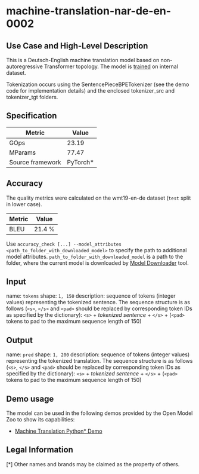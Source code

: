 # machine-translation-nar-de-en-0002

## Use Case and High-Level Description

This is a Deutsch-English machine translation model based on non-autoregressive Transformer topology. The model is [trained](https://github.com/openvinotoolkit/training_extensions/tree/089de2f24667329a58e8560ed4e01ef203e99def/misc/pytorch_toolkit/machine_translation) on internal dataset.

Tokenization occurs using the SentencePieceBPETokenizer (see the demo code for implementation details) and the enclosed tokenizer_src and tokenizer_tgt folders.

## Specification

| Metric            | Value                 |
|-------------------|-----------------------|
| GOps              | 23.19                 |
| MParams           | 77.47                 |
| Source framework  | PyTorch\*             |

## Accuracy

The quality metrics were calculated on the wmt19-en-de dataset (`test` split in lower case).

| Metric                    | Value         |
|---------------------------|---------------|
| BLEU                      |        21.4 % |

Use `accuracy_check [...] --model_attributes <path_to_folder_with_downloaded_model>` to specify the path to additional model attributes. `path_to_folder_with_downloaded_model` is a path to the folder, where the current model is downloaded by [Model Downloader](../../../tools/model_tools/README.md) tool.

## Input

name: `tokens`
shape: `1, 150`
description: sequence of tokens (integer values) representing the tokenized sentence.
The sequence structure is as follows (`<s>`, `</s>` and `<pad>` should be replaced by corresponding token IDs as specified by the dictionary):
`<s>` + *tokenized sentence* + `</s>` + (`<pad>` tokens to pad to the maximum sequence length of 150)

## Output

name: `pred`
shape: `1, 200`
description: sequence of tokens (integer values) representing the tokenized translation.
The sequence structure is as follows (`<s>`, `</s>` and `<pad>` should be replaced by corresponding token IDs as specified by the dictionary):
`<s>` + *tokenized sentence* + `</s>` + (`<pad>` tokens to pad to the maximum sequence length of 150)

## Demo usage

The model can be used in the following demos provided by the Open Model Zoo to show its capabilities:

* [Machine Translation Python\* Demo](../../../demos/machine_translation_demo/python/README.md)

## Legal Information
[*] Other names and brands may be claimed as the property of others.
